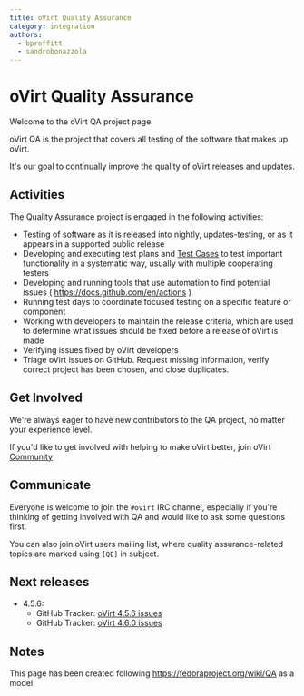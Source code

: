 ```yaml
---
title: oVirt Quality Assurance
category: integration
authors:
  - bproffitt
  - sandrobonazzola
---
```


# oVirt Quality Assurance

Welcome to the oVirt QA project page.

oVirt QA is the project that covers all testing of the software that makes up oVirt.

It's our goal to continually improve the quality of oVirt releases and updates.

## Activities

The Quality Assurance project is engaged in the following activities:

* Testing of software as it is released into nightly, updates-testing, or as it appears in a supported public release
* Developing and executing test plans and [Test Cases](/develop/qa/test-cases/) to test important functionality in a systematic way, usually with multiple cooperating testers
* Developing and running tools that use automation to find potential issues ( <https://docs.github.com/en/actions> )
* Running test days to coordinate focused testing on a specific feature or component
* Working with developers to maintain the release criteria, which are used to determine what issues should be fixed before a release of oVirt is made
* Verifying issues fixed by oVirt developers
* Triage oVirt issues on GitHub. Request missing information, verify correct project has been chosen, and close duplicates.

## Get Involved

We're always eager to have new contributors to the QA project, no matter your experience level.

If you'd like to get involved with helping to make oVirt better, join oVirt [Community](/community/)

## Communicate

Everyone is welcome to join the `#ovirt` IRC channel, especially if you're thinking of getting involved with QA and would like to ask some questions first.

You can also join oVirt users mailing list, where quality assurance-related topics are marked using `[QE]` in subject.

## Next releases

* 4.5.6:
  * GitHub Tracker: [oVirt 4.5.6 issues](https://github.com/issues?q=is%3Aopen+is%3Aissue+user%3Aovirt+archived%3Afalse+milestone%3Aovirt-4.5.6)
  * GitHub Tracker: [oVirt 4.6.0 issues](https://github.com/issues?q=is%3Aopen+is%3Aissue+user%3Aovirt+archived%3Afalse+milestone%3Aovirt-4.6.0)
## Notes

This page has been created following <https://fedoraproject.org/wiki/QA> as a model
